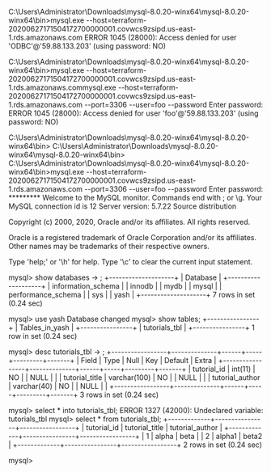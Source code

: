 C:\Users\Administrator\Downloads\mysql-8.0.20-winx64\mysql-8.0.20-winx64\bin>mysql.exe --host=terraform-20200627171504172700000001.covwcs9zsipd.us-east-1.rds.amazonaws.com
ERROR 1045 (28000): Access denied for user 'ODBC'@'59.88.133.203' (using password: NO)

C:\Users\Administrator\Downloads\mysql-8.0.20-winx64\mysql-8.0.20-winx64\bin>mysql.exe --host=terraform-20200627171504172700000001.covwcs9zsipd.us-east-1.rds.amazonaws.commysql.exe --host=terraform-20200627171504172700000001.covwcs9zsipd.us-east-1.rds.amazonaws.com --port=3306 --user=foo --password
Enter password:
ERROR 1045 (28000): Access denied for user 'foo'@'59.88.133.203' (using password: NO)

C:\Users\Administrator\Downloads\mysql-8.0.20-winx64\mysql-8.0.20-winx64\bin>
C:\Users\Administrator\Downloads\mysql-8.0.20-winx64\mysql-8.0.20-winx64\bin>
C:\Users\Administrator\Downloads\mysql-8.0.20-winx64\mysql-8.0.20-winx64\bin>mysql.exe --host=terraform-20200627171504172700000001.covwcs9zsipd.us-east-1.rds.amazonaws.com --port=3306 --user=foo --password
Enter password: *********
Welcome to the MySQL monitor.  Commands end with ; or \g.
Your MySQL connection id is 12
Server version: 5.7.22 Source distribution

Copyright (c) 2000, 2020, Oracle and/or its affiliates. All rights reserved.

Oracle is a registered trademark of Oracle Corporation and/or its
affiliates. Other names may be trademarks of their respective
owners.

Type 'help;' or '\h' for help. Type '\c' to clear the current input statement.

mysql> show databases
    -> ;
+--------------------+
| Database           |
+--------------------+
| information_schema |
| innodb             |
| mydb               |
| mysql              |
| performance_schema |
| sys                |
| yash               |
+--------------------+
7 rows in set (0.24 sec)

mysql> use yash
Database changed
mysql> show tables;
+----------------+
| Tables_in_yash |
+----------------+
| tutorials_tbl  |
+----------------+
1 row in set (0.24 sec)

mysql> desc tutorials_tbl
    -> ;
+-----------------+--------------+------+-----+---------+-------+
| Field           | Type         | Null | Key | Default | Extra |
+-----------------+--------------+------+-----+---------+-------+
| tutorial_id     | int(11)      | NO   |     | NULL    |       |
| tutorial_title  | varchar(100) | NO   |     | NULL    |       |
| tutorial_author | varchar(40)  | NO   |     | NULL    |       |
+-----------------+--------------+------+-----+---------+-------+
3 rows in set (0.24 sec)

mysql> select * into tutorials_tbl;
ERROR 1327 (42000): Undeclared variable: tutorials_tbl
mysql> select * from tutorials_tbl;
+-------------+----------------+-----------------+
| tutorial_id | tutorial_title | tutorial_author |
+-------------+----------------+-----------------+
|           1 | alpha          | beta            |
|           2 | alpha1         | beta2           |
+-------------+----------------+-----------------+
2 rows in set (0.24 sec)

mysql>

